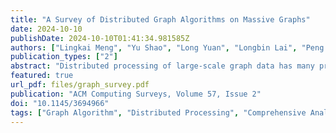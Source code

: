 ```yaml
---
title: "A Survey of Distributed Graph Algorithms on Massive Graphs"
date: 2024-10-10
publishDate: 2024-10-10T01:41:34.981585Z
authors: ["Lingkai Meng", "Yu Shao", "Long Yuan", "Longbin Lai", "Peng Cheng", "Xue Li", "Wenyuan Yu","Wenjie Zhang", "Xuemin Lin", "Jingren Zhou"]
publication_types: ["2"]
abstract: "Distributed processing of large-scale graph data has many practical applications and has been widely studied. In recent years, a lot of distributed graph processing frameworks and algorithms have been proposed. While many efforts have been devoted to analyzing these, with most analyzing them based on programming models, less research focuses on understanding their challenges in distributed environments. Applying graph tasks to distributed environments is not easy, often facing numerous challenges through our analysis, including parallelism, load balancing, communication overhead, and bandwidth. In this article, we provide an extensive overview of the current state-of-the-art in this field by outlining the challenges and solutions of distributed graph algorithms. We first conduct a systematic analysis of the inherent challenges in distributed graph processing, followed by presenting an overview of existing general solutions. Subsequently, we survey the challenges highlighted in recent distributed graph processing papers and the strategies adopted to address them. Finally, we discuss the current research trends and identify potential future opportunities."
featured: true
url_pdf: files/graph_survey.pdf
publication: "ACM Computing Surveys, Volume 57, Issue 2"
doi: "10.1145/3694966"
tags: ["Graph Algorithm", "Distributed Processing", "Comprehensive Analysis"]
---
```


